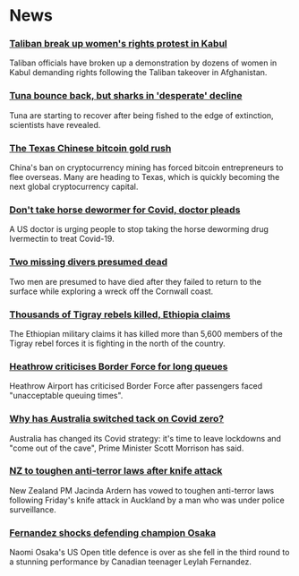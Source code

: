 # News
### [Taliban break up women's rights protest in Kabul](https://www.bbc.com/news/world-asia-58450230)
Taliban officials have broken up a demonstration by dozens of women in Kabul demanding rights following the Taliban takeover in Afghanistan. 
### [Tuna bounce back, but sharks in 'desperate' decline](https://www.bbc.com/news/science-environment-58441142)
Tuna are starting to recover after being fished to the edge of extinction, scientists have revealed.
### [The Texas Chinese bitcoin gold rush](https://www.bbc.com/news/world-us-canada-58414555)
China's ban on cryptocurrency mining has forced bitcoin entrepreneurs to flee overseas. Many are heading to Texas, which is quickly becoming the next global cryptocurrency capital. 
### [Don't take horse dewormer for Covid, doctor pleads](https://www.bbc.com/news/world-us-canada-58449876)
A US doctor is urging people to stop taking the horse deworming drug Ivermectin to treat Covid-19.
### [Two missing divers presumed dead](https://www.bbc.com/news/uk-england-cornwall-58443729)
Two men are presumed to have died after they failed to return to the surface while exploring a wreck off the Cornwall coast.
### [Thousands of Tigray rebels killed, Ethiopia claims](https://www.bbc.com/news/world-africa-58450223)
The Ethiopian military claims it has killed more than 5,600 members of the Tigray rebel forces it is fighting in the north of the country. 
### [Heathrow criticises Border Force for long queues](https://www.bbc.com/news/uk-58448565)
Heathrow Airport has criticised Border Force after passengers faced "unacceptable queuing times". 
### [Why has Australia switched tack on Covid zero?](https://www.bbc.com/news/world-australia-58406526)
Australia has changed its Covid strategy: it's time to leave lockdowns and "come out of the cave", Prime Minister Scott Morrison has said.
### [NZ to toughen anti-terror laws after knife attack](https://www.bbc.com/news/world-asia-58446260)
New Zealand PM Jacinda Ardern has vowed to toughen anti-terror laws following Friday's knife attack in Auckland by a man who was under police surveillance.
### [Fernandez shocks defending champion Osaka](https://www.bbc.com/sport/tennis/58442969)
Naomi Osaka's US Open title defence is over as she fell in the third round to a stunning performance by Canadian teenager Leylah Fernandez.
